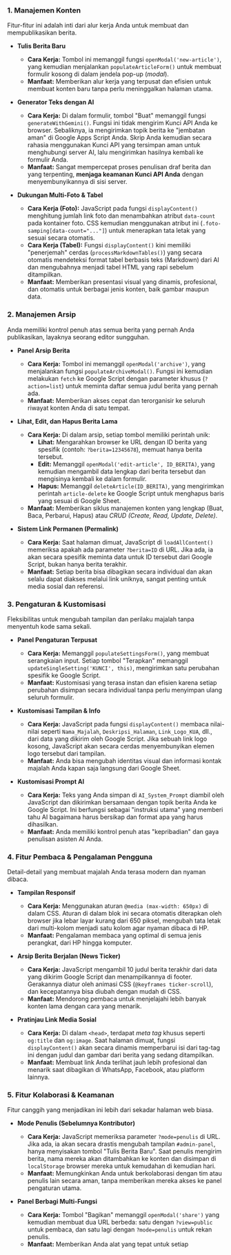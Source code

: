 ### 1. Manajemen Konten

Fitur-fitur ini adalah inti dari alur kerja Anda untuk membuat dan mempublikasikan berita.

* **Tulis Berita Baru**
    * **Cara Kerja:** Tombol ini memanggil fungsi `openModal('new-article')`, yang kemudian menjalankan `populateArticleForm()` untuk membuat formulir kosong di dalam jendela pop-up (*modal*).
    * **Manfaat:** Memberikan alur kerja yang terpusat dan efisien untuk membuat konten baru tanpa perlu meninggalkan halaman utama.

* **Generator Teks dengan AI**
    * **Cara Kerja:** Di dalam formulir, tombol "Buat" memanggil fungsi `generateWithGemini()`. Fungsi ini tidak mengirim Kunci API Anda ke browser. Sebaliknya, ia mengirimkan topik berita ke "jembatan aman" di Google Apps Script Anda. Skrip Anda kemudian secara rahasia menggunakan Kunci API yang tersimpan aman untuk menghubungi server AI, lalu mengirimkan hasilnya kembali ke formulir Anda.
    * **Manfaat:** Sangat mempercepat proses penulisan draf berita dan yang terpenting, **menjaga keamanan Kunci API Anda** dengan menyembunyikannya di sisi server.

* **Dukungan Multi-Foto & Tabel**
    * **Cara Kerja (Foto):** JavaScript pada fungsi `displayContent()` menghitung jumlah link foto dan menambahkan atribut `data-count` pada kontainer foto. CSS kemudian menggunakan atribut ini (`.foto-samping[data-count="..."]`) untuk menerapkan tata letak yang sesuai secara otomatis.
    * **Cara Kerja (Tabel):** Fungsi `displayContent()` kini memiliki "penerjemah" cerdas (`processMarkdownTables()`) yang secara otomatis mendeteksi format tabel berbasis teks (Markdown) dari AI dan mengubahnya menjadi tabel HTML yang rapi sebelum ditampilkan.
    * **Manfaat:** Memberikan presentasi visual yang dinamis, profesional, dan otomatis untuk berbagai jenis konten, baik gambar maupun data.

### 2. Manajemen Arsip

Anda memiliki kontrol penuh atas semua berita yang pernah Anda publikasikan, layaknya seorang editor sungguhan.

* **Panel Arsip Berita**
    * **Cara Kerja:** Tombol ini memanggil `openModal('archive')`, yang menjalankan fungsi `populateArchiveModal()`. Fungsi ini kemudian melakukan `fetch` ke Google Script dengan parameter khusus (`?action=list`) untuk meminta daftar semua judul berita yang pernah ada.
    * **Manfaat:** Memberikan akses cepat dan terorganisir ke seluruh riwayat konten Anda di satu tempat.

* **Lihat, Edit, dan Hapus Berita Lama**
    * **Cara Kerja:** Di dalam arsip, setiap tombol memiliki perintah unik:
        * **Lihat:** Mengarahkan browser ke URL dengan ID berita yang spesifik (contoh: `?berita=12345678`), memuat hanya berita tersebut.
        * **Edit:** Memanggil `openModal('edit-article', ID_BERITA)`, yang kemudian mengambil data lengkap dari berita tersebut dan mengisinya kembali ke dalam formulir.
        * **Hapus:** Memanggil `deleteArticle(ID_BERITA)`, yang mengirimkan perintah `article-delete` ke Google Script untuk menghapus baris yang sesuai di Google Sheet.
    * **Manfaat:** Memberikan siklus manajemen konten yang lengkap (Buat, Baca, Perbarui, Hapus) atau *CRUD (Create, Read, Update, Delete)*.

* **Sistem Link Permanen (Permalink)**
    * **Cara Kerja:** Saat halaman dimuat, JavaScript di `loadAllContent()` memeriksa apakah ada parameter `?berita=ID` di URL. Jika ada, ia akan secara spesifik meminta data untuk ID tersebut dari Google Script, bukan hanya berita terakhir.
    * **Manfaat:** Setiap berita bisa dibagikan secara individual dan akan selalu dapat diakses melalui link uniknya, sangat penting untuk media sosial dan referensi.

### 3. Pengaturan & Kustomisasi

Fleksibilitas untuk mengubah tampilan dan perilaku majalah tanpa menyentuh kode sama sekali.

* **Panel Pengaturan Terpusat**
    * **Cara Kerja:** Memanggil `populateSettingsForm()`, yang membuat serangkaian input. Setiap tombol "Terapkan" memanggil `updateSingleSetting('KUNCI', this)`, mengirimkan satu perubahan spesifik ke Google Script.
    * **Manfaat:** Kustomisasi yang terasa instan dan efisien karena setiap perubahan disimpan secara individual tanpa perlu menyimpan ulang seluruh formulir.

* **Kustomisasi Tampilan & Info**
    * **Cara Kerja:** JavaScript pada fungsi `displayContent()` membaca nilai-nilai seperti `Nama_Majalah`, `Deskripsi_Halaman`, `Link_Logo_KUA`, dll., dari data yang dikirim oleh Google Script. Jika sebuah link logo kosong, JavaScript akan secara cerdas menyembunyikan elemen logo tersebut dari tampilan.
    * **Manfaat:** Anda bisa mengubah identitas visual dan informasi kontak majalah Anda kapan saja langsung dari Google Sheet.

* **Kustomisasi Prompt AI**
    * **Cara Kerja:** Teks yang Anda simpan di `AI_System_Prompt` diambil oleh JavaScript dan dikirimkan bersamaan dengan topik berita Anda ke Google Script. Ini berfungsi sebagai "instruksi utama" yang memberi tahu AI bagaimana harus bersikap dan format apa yang harus dihasilkan.
    * **Manfaat:** Anda memiliki kontrol penuh atas "kepribadian" dan gaya penulisan asisten AI Anda.

### 4. Fitur Pembaca & Pengalaman Pengguna

Detail-detail yang membuat majalah Anda terasa modern dan nyaman dibaca.

* **Tampilan Responsif**
    * **Cara Kerja:** Menggunakan aturan `@media (max-width: 650px)` di dalam CSS. Aturan di dalam blok ini secara otomatis diterapkan oleh browser jika lebar layar kurang dari 650 piksel, mengubah tata letak dari multi-kolom menjadi satu kolom agar nyaman dibaca di HP.
    * **Manfaat:** Pengalaman membaca yang optimal di semua jenis perangkat, dari HP hingga komputer.

* **Arsip Berita Berjalan (News Ticker)**
    * **Cara Kerja:** JavaScript mengambil 10 judul berita terakhir dari data yang dikirim Google Script dan menampilkannya di footer. Gerakannya diatur oleh animasi CSS (`@keyframes ticker-scroll`), dan kecepatannya bisa diubah dengan mudah di CSS.
    * **Manfaat:** Mendorong pembaca untuk menjelajahi lebih banyak konten lama dengan cara yang menarik.

* **Pratinjau Link Media Sosial**
    * **Cara Kerja:** Di dalam `<head>`, terdapat *meta tag* khusus seperti `og:title` dan `og:image`. Saat halaman dimuat, fungsi `displayContent()` akan secara dinamis memperbarui isi dari tag-tag ini dengan judul dan gambar dari berita yang sedang ditampilkan.
    * **Manfaat:** Membuat link Anda terlihat jauh lebih profesional dan menarik saat dibagikan di WhatsApp, Facebook, atau platform lainnya.

### 5. Fitur Kolaborasi & Keamanan

Fitur canggih yang menjadikan ini lebih dari sekadar halaman web biasa.

* **Mode Penulis (Sebelumnya Kontributor)**
    * **Cara Kerja:** JavaScript memeriksa parameter `?mode=penulis` di URL. Jika ada, ia akan secara drastis mengubah tampilan `#admin-panel`, hanya menyisakan tombol "Tulis Berita Baru". Saat penulis mengirim berita, nama mereka akan ditambahkan ke konten dan disimpan di `localStorage` browser mereka untuk kemudahan di kemudian hari.
    * **Manfaat:** Memungkinkan Anda untuk berkolaborasi dengan tim atau penulis lain secara aman, tanpa memberikan mereka akses ke panel pengaturan utama.

* **Panel Berbagi Multi-Fungsi**
    * **Cara Kerja:** Tombol "Bagikan" memanggil `openModal('share')` yang kemudian membuat dua URL berbeda: satu dengan `?view=public` untuk pembaca, dan satu lagi dengan `?mode=penulis` untuk rekan penulis.
    * **Manfaat:** Memberikan Anda alat yang tepat untuk setiap
